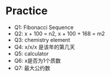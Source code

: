 # Practice

- Q1: Fibonacci Sequence
- Q2: x + 100 = n2, x + 100 + 168 = m2
- Q3: chemistry element
- Q4: x/x/x 是该年的第几天
- Q5: calculator
- Q6: x是否为1个质数
- Q7: 最大公约数

